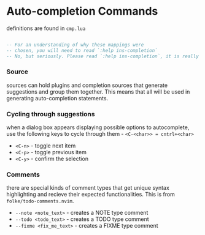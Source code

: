 # Auto-completion Commands
definitions are found in `cmp.lua`
```Lua

-- For an understanding of why these mappings were
-- chosen, you will need to read `:help ins-completion`
-- No, but seriously. Please read `:help ins-completion`, it is really good!
```

### Source 
sources can hold plugins and completion sources that generate suggestions and group them together. This means that all will be used in generating auto-completion statements. 

### Cycling through suggestions
when a dialog box appears displaying possible options to autocomplete, use the following keys to cycle through them - `<C-<char>> = cntrl+<char>`
- `<C-n>` - toggle next item 
- `<C-p>` - toggle previous item 
- `<C-y>` - confirm the selection 

### Comments
there are special kinds of comment types that get unique syntax highlighting and recieve their expected functionalities. This is from `folke/todo-comments.nvim`.
- `--note <note_text>` - creates a NOTE type comment
- `--todo <todo_text>` - creates a TODO type comment 
- `--fixme <fix_me_text>` - creates a FIXME type comment 